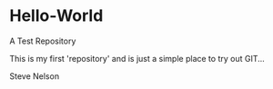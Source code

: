 # Hello-World
A Test Repository

This is my first 'repository' and is just a simple place to try out GIT...

Steve Nelson
